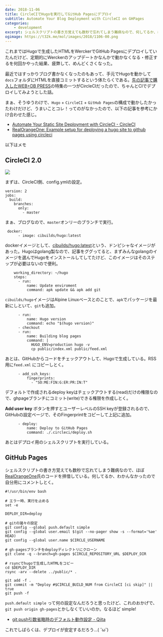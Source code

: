 ```yaml
---
date: 2018-11-06
title: CircleCIでHugoを実行してGitHub Pagesにデプロイ
subtitle: Automate Your Blog Deployment with CircleCI on GHPages
categories: 
    - development
excerpt: シェルスクリプトの書き方覚えても数秒で忘れてしまう難病なので、何してるか、わかんなかったので自分用にコメントしとく。
ogimage: https://t32k.me/mol/images/2018/1106-00.png
---
```


これまではHugoで生成したHTMLをWerckerでGitHub Pagesにデプロイしていたんだけど、定期的にWerckerのアップデートかなんかで動かなくなる・修正するを何回かやった結果、疲弊して、めんどくさくなった。

最近ではすっかりブログ書かなくなったのもあって、手元でHugoを動かして`docs`フォルダにHTMLを直接コミットするという体たらくである。[先の記事で購入したWEB+DB PRESS](/mol/log/978-4297101725-web-db-press-107/)の特集の一つがCircleCIだったので、ちゃんとCIでデプロイしてみようとした話。

まぁ、そうゆうわけで、`Hugo` + `CircleCI` + `GitHub Pages`の構成で動かしたかったわけだけど、うまいことコレ！ってのがなかったので、以下の記事を参考にかけ合わせた感じ。

- [Automate Your Static Site Deployment with CircleCI - CircleCI](https://circleci.com/blog/automate-your-static-site-deployment-with-circleci/)
- [RealOrangeOne: Example setup for deploying a hugo site to github pages using circleci](https://github.com/RealOrangeOne/circleci-hugo-template)

以下はメモ

## CircleCI 2.0

![](/mol/images/2018/1106-01.png)

まずは、CircleCI側、config.ymlの設定。

```
version: 2
jobs:
  build:
    branches:
      only:
        - master
```

まぁ、ブログなので、`master`オンリーのブランチで実行。

```
 docker:
      - image: cibuilds/hugo:latest
```

dockerイメージとして、[cibuilds/hugo:latest](https://github.com/cibuilds/docker-hugo)という、ドンピシャなイメージがあった。Hugoはgolang製なので、記事をググってると、まずみんなgolangのイメージを選んでHugoをインストールしてしてたけど、このイメージはそのステップが必要はないので便利。

```
    working_directory: ~/hugo
    steps:
      - run:
          name: Update enviroment
          command: apk update && apk add git
```


`cibuilds/hugo`イメージはAlpine Linuxベースとのことで、`apk`でパッケージを最新にしといて、`git`も追加。


```
      - run:
          name: Hugo version
          command: echo "$(hugo version)"
      - checkout
      - run:
          name: Building blog pages
          command: |
            HUGO_ENV=production hugo -v
            cp public/index.xml public/feed.xml
```

あとは、GitHubからコードをチェックアウトして、Hugoで生成している。RSS用に`feed.xml` にコピーしとく。


```
      - add_ssh_keys:
          fingerprints:
            - "SO:ME:FIN:G:ER:PR:IN:T"
```
   
デフォルトで作成されるdeploy keyはチェックアウトする(read)だけの権限なので、ghpageブランチにコミット(write)できる権限を作成しとく。

**Add user key** ボタンを押すとユーザーレベルのSSH keyが登録されるので、GitHubの設定ページで、そのFingerprintをコピーして上記に追加。
   
```
      - deploy:
          name: Deploy to GitHub Pages
          command: ./.circleci/deploy.sh
```

あとはデプロイ用のシェルスクリプトを実行している。

## GitHub Pages

シェルスクリプトの書き方覚えても数秒で忘れてしまう難病なので、ほぼ[RealOrangeOne](https://github.com/RealOrangeOne/circleci-hugo-template/blob/master/.circleci/deploy.sh)氏のコードを拝借している。何してるか、わかんなかったので自分用にコメントしとく。

```
#!/usr/bin/env bash

# エラー時、実行を止める
set -e

DEPLOY_DIR=deploy

# gitの諸々の設定
git config --global push.default simple
git config --global user.email $(git --no-pager show -s --format='%ae' HEAD)
git config --global user.name $CIRCLE_USERNAME

# gh-pagesブランチをdeployディレクトリにクローン
git clone -q --branch=gh-pages $CIRCLE_REPOSITORY_URL $DEPLOY_DIR

# rsyncでhugoで生成したHTMLをコピー
cd $DEPLOY_DIR
rsync -arv --delete ../public/* .

git add -f .
git commit -m "Deploy #$CIRCLE_BUILD_NUM from CircleCI [ci skip]" || true
git push -f
```

`push.default simple` って何の設定なんだろうと思ったけど、これのおかげで、`git push origin gh-pages`とかしなくていいのか。なるほど simple!

- [git push引数省略時のデフォルト動作設定 - Qiita](https://qiita.com/dehali22/items/09cc89ed87f022668d80)

これでしばらくは、デプロイが安定するだろう...( ˘ω˘)